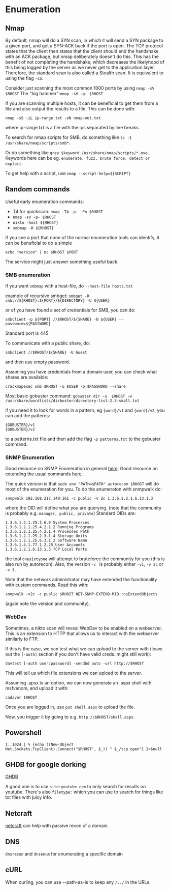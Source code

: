 # Enumeration

## Nmap

By default, nmap will do a SYN scan, in which it will send a SYN package to a given port, and get a SYN-ACK back if the port is open.
The TCP protocol states that the client then states that the client should end the handshake with an ACK package, but nmap deliberately doesn't do this.
This has the benefit of not completing the handshake, which decreases the likelyhood of this being logged by the server as we never get to the application layer.
Therefore, the standard scan is also called a Stealth scan.
It is equivalent to using the flag `-sS`.

Consider just scanning the most common 1000 ports by using `nmap -sV $RHOST`
The "big hammer":`nmap -sV -p- $RHOST`

If you are scanning multiple hosts, it can be beneficial to get them from a file and also output the results to a file.
This can be done with:
```
nmap -sS -iL ip-range.txt -oN nmap-out.txt
```
where ip-range.txt is a file with the ips separated by line breaks.

To search for nmap scripts for SMB, do something like `ls -1 /usr/share/nmap/scripts/smb*`.

Or do something like `grep $keyword /usr/share/nmap/scripts/*.nse`.
Keywords here can be eg. `enumerate, fuzz, brute force, detect or exploit`.

To get help with a script, use `nmap --script-help=${SCRIPT}`





## Random commands

Useful early enumeration commands:
* T4 for quickscan: `nmap -T4 -p- -Pn $RHOST`
* `nmap -sV -p- $RHOST`
* `nikto -host ${RHOST}`
* `smbmap -H ${RHOST}`


If you see a port that none of the normal enumeration tools can identify,
it can be beneficial to do a simple

```
echo "version" | nc $RHOST $PORT 
```

The service might just answer something useful back.

### SMB enumeration

If you want `smbmap` with a host-file, do `--host-file hosts.txt`

example of recursive smbget:
`smbget -R smb://${RHOST}:${PORT}/${DIRECTORY} -U ${USER}`


or of you have found a set of credentials for SMB, you can do:

```
smbclient -p ${PORT} //$RHOST/${SHARE} -U ${USER} --password=${PASSWORD}
```
Standard port is 445


To communicate with a public share, do:
```
smbclient //$RHOST/${SHARE} -U Guest 
```
and then use empty password.

Assuming you have credentials from a domain user, you can check what shares are available:

```
crackmapexec smb $RHOST -u $USER -p $PASSWORD --share
```


Most basic gobuster command:
`gobuster dir -u  $RHOST -w /usr/share/wordlists/dirbuster/directory-list-2.3-small.txt`

if you need it to look for words in a pattern, eg `{word}/v1` and `{word}/v2`, you can add the patterns:

```
{GOBUSTER}/v1
{GOBUSTER}/v2
```
to a patterns.txt file and then add the flag `-p patterns.txt` to the gobuster command.


### SNMP Enumeration

Good resource on SNMP Enumeration in general [here](https://book.hacktricks.xyz/network-services-pentesting/pentesting-snmp).
Good resource on extending the usual commands [here](https://book.hacktricks.xyz/network-services-pentesting/pentesting-snmp/snmp-rce).


The quick version is that `sudo env "PATH=$PATH" autorecon $RHOST` will do most of the enumeration for you.
To do the enumeraton with snmpwalk do:

```
snmpwalk 192.168.217.149:161 -c public -v 2c 1.3.6.1.2.1.6.13.1.3
```
where the OID will define what you are querying. (note that the community is probably e.g. `manager, public, private`)
Standard OIDs are:

```
1.3.6.1.2.1.25.1.6.0 System Processes
1.3.6.1.2.1.25.4.2.1.2 Running Programs
1.3.6.1.2.1.25.4.2.1.4 Processes Path
1.3.6.1.2.1.25.2.3.1.4 Storage Units
1.3.6.1.2.1.25.6.3.1.2 Software Name
1.3.6.1.4.1.77.1.2.25 User Accounts
1.3.6.1.2.1.6.13.1.3 TCP Local Ports
```

the tool `onesixtyone` will attempt to bruteforce the community for you (this is also run by autorecon).
Also, the version `-v ` is probably either `-v1`, `-v 2c` or `-v 3`.

Note that the network administrator may have extended the functionality with custom commands.
Read this with:

```
snmpwalk -v2c -c public $RHOST NET-SNMP-EXTEND-MIB::nsExtendObjects
```

(again note the version and community).


### WebDav

Sometimes, a nikto scan will reveal WebDav to be enabled on a webserver.
This is an extension to HTTP that allows us to interact with the webserver similarly to FTP.

If this is the case, we can test what we can upload to the server with (leave out the `[-auth]` section if you don't have valid creds. might still work):

```
davtest [-auth user:password] -sendbd auto -url http://$RHOST
```
This will tell us which file extensions we can upload to the server.

Assuming .apsx is an option, we can now generate an .aspx shell with msfvenom, and upload it with:

```
cadaver $RHOST
```
Once you are logged in, use `put shell.aspx` to upload the file.

Now, you trigger it by going to e.g. `http://$RHOST/shell.aspx`.




## Powershell
```
1..1024 | % {echo ((New-Object Net.Sockets.TcpClient).Connect("$RHOST", $_)) " $_/tcp open"} 2>$null
```


## GHDB for google dorking

[GHDB](https://www.exploit-db.com/google-hacking-database)

A good one is to use `site:youtube.com` to only search for results on youtube.
There's also `filetype:` which you can use to search for things like txt files with juicy info.

## Netcraft

[netcraft](https://searchdns.netcraft.com/) can help with passive recon of a domain.


## DNS

`dnsrecon` and `dnsenum` for enumerating a specific domain


## cURL

When curling, you can use --path-as-is to keep any `/../` in the URLs.

